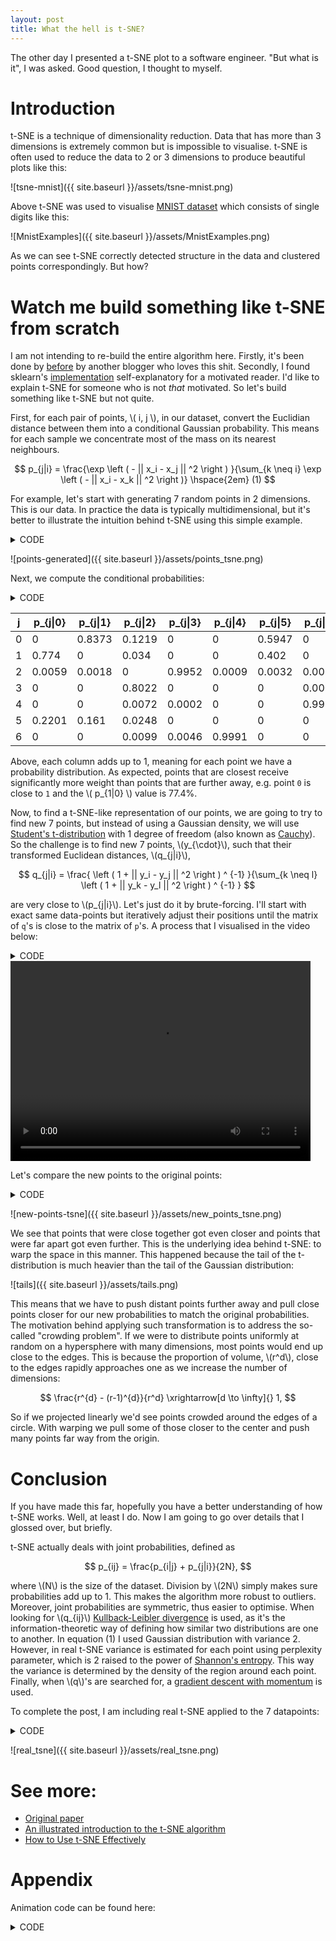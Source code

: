 ```yaml
---
layout: post
title: What the hell is t-SNE?
---
```


The other day I presented a t-SNE plot to a software engineer. "But what is
it", I was asked. Good question, I thought to myself.

# Introduction

t-SNE is a technique of dimensionality reduction. Data that has more than 3
dimensions is extremely common but is impossible to visualise. t-SNE is often
used to reduce the data to 2 or 3 dimensions to produce beautiful plots like
this:

![tsne-mnist]({{ site.baseurl }}/assets/tsne-mnist.png)

Above t-SNE was used to visualise [MNIST dataset] which consists of single
digits like this:

![MnistExamples]({{ site.baseurl }}/assets/MnistExamples.png)

As we can see t-SNE correctly detected structure in the data and clustered
points correspondingly. But how?

# Watch me build something like t-SNE from scratch

I am not intending to re-build the entire algorithm here. Firstly, it's been
done by [before] by another blogger who loves this shit. Secondly, I found
sklearn's [implementation] self-explanatory for a motivated reader. I'd like to
explain t-SNE for someone who is not _that_ motivated. So let's build something
like t-SNE but not quite.

First, for each pair of points, \\( i, j \\), in our dataset, convert the
Euclidian distance between them into a conditional Gaussian probability. This
means for each sample we concentrate most of the mass on its nearest neighbours.

$$
p_{j|i} = \frac{\exp \left ( - || x_i - x_j || ^2 \right ) }{\sum_{k \neq i} \exp \left ( - || x_i - x_k || ^2 \right )}  \hspace{2em} (1)
$$

For example, let's start with generating 7 random points in 2 dimensions. This
is our data. In practice the data is typically multidimensional, but it's
better to illustrate the intuition behind t-SNE using this simple example.

<details><summary>CODE</summary><p>
{% highlight python %}
import numpy as np
import seaborn as sns

seed = 5
np.random.seed(seed)
points = np.random.uniform(low=-3, high=3, size=(7, 2))

def make_scatter(X, ax=None):
    offset = (X[:, 0].max() - X[:, 0].min()) / 100
    ax = sns.scatterplot(X[:, 0], X[:, 1], ax=ax)
    for i in range(len(X)):
        ax.text(X[i, 0] + offset, X[i, 1], str(i))
    return ax

make_scatter(points)
{% endhighlight %}
</p></details>

![points-generated]({{ site.baseurl }}/assets/points_tsne.png)

Next, we compute the conditional probabilities:

<details><summary>CODE</summary><p>
{% highlight python %}
import pandas as pd
from scipy.spatial.distance import pdist, squareform
MACHINE_EPSILON = np.finfo(np.double).eps

def compute_distances(points, transform=lambda x: np.exp(-x**2)):
    distances = squareform(pdist(points))
    return transform(distances)

def compute_probabilities(points, transform=lambda x: np.exp(-x**2)):
    eye = np.eye(len(points), dtype=bool)
    distances_t = compute_distances(points, transform)
    distances_t[eye] = 0.0
    distances_t /= distances_t.sum(axis=0)
    distances_t[~eye] = np.maximum(distances_t[~eye], MACHINE_EPSILON)
    return distances_t

x1 = np.around(compute_probabilities(points),  decimals=4)
pd.DataFrame(x1,
             columns=[f"p_{{j|{i}}}" for i in range(len(points))],
             index=pd.RangeIndex(len(points), name='j'))
{% endhighlight %}
</p></details>

|   j |   p_{j\|0}|  p_{j\|1} |  p_{j\|2} |  p_{j\|3} |  p_{j\|4} |  p_{j\|5} |  p_{j\|6} |
|-----|-----------|-----------|-----------|-----------|-----------|-----------|-----------|
|   0 |    0      |    0.8373 |    0.1219 |    0      |    0      |    0.5947 |    0      |
|   1 |    0.774  |    0      |    0.034  |    0      |    0      |    0.402  |    0      |
|   2 |    0.0059 |    0.0018 |    0      |    0.9952 |    0.0009 |    0.0032 |    0.0012 |
|   3 |    0      |    0      |    0.8022 |    0      |    0      |    0      |    0.0005 |
|   4 |    0      |    0      |    0.0072 |    0.0002 |    0      |    0      |    0.9983 |
|   5 |    0.2201 |    0.161  |    0.0248 |    0      |    0      |    0      |    0      |
|   6 |    0      |    0      |    0.0099 |    0.0046 |    0.9991 |    0      |    0      |

Above, each column adds up to 1, meaning for each point we have a probability
distribution. As expected, points that are closest receive significantly more
weight than points that are further away, e.g. point `0` is close to `1` and
the \\( p_{1\|0} \\) value is 77.4%.

Now, to find a t-SNE-like representation of our points, we are going to try to
find new 7 points, but instead of using a Gaussian density, we will use
[Student's t-distribution][t] with 1 degree of freedom (also known as
[Cauchy]). So the challenge is to find new 7 points, \\(y_{\cdot}\\), such that
their transformed Euclidean distances, \\(q_{j|i}\\),

$$
q_{j|i} = \frac{ \left ( 1 + || y_i - y_j || ^2 \right ) ^ {-1} }{\sum_{k \neq l} \left ( 1 + || y_k - y_l || ^2 \right ) ^ {-1} }
$$

are very close to \\(p_{j\|i}\\). Let's just do it by brute-forcing. I'll start
with exact same data-points but iteratively adjust their positions until the
matrix of `q`'s is close to the matrix of `p`'s. A process that I visualised in
the video below:

<details><summary>CODE</summary><p>
{% highlight python %}
from scipy.optimize import minimize

def make_loss(target_points, itermediate=None):
    accumulate = itermediate if itermediate is not None else None

    distances_eucledian = compute_probabilities(target_points)

    def loss(points_raveled):
        if accumulate is not None:
            accumulate.append(points_raveled)

        points = np.reshape(points_raveled, (-1, 2))
        distances = compute_probabilities(
                        points, transform=lambda x: 1/(1 + x**2))
        return np.sum((distances - distances_eucledian)**2)
    return loss

accumulate = []
loss = make_loss(points, itermediate=accumulate)
res = minimize(loss, points.ravel(), tol=1e-6)

new_points = np.reshape(res.x, (-1, 2))
{% endhighlight %}
</p></details>

<video width="480" height="320" controls="controls">
  <source src="{{ site.baseurl }}/assets/points_moving.mp4" type="video/mp4">
</video>

Let's compare the new points to the original points:

<details><summary>CODE</summary><p>
{% highlight python %}
import matplotlib.pyplot as plt

fig = plt.figure(figsize=(14, 5))
ax1 = fig.add_subplot(121)
make_scatter(points, ax=ax1)
ax2 = fig.add_subplot(122)
make_scatter(new_points, ax=ax2)
ax1.set_title('original points')
ax2.set_title('new points, minimising |P-Q|')
{% endhighlight %}
</p></details>

![new-points-tsne]({{ site.baseurl }}/assets/new_points_tsne.png)

We see that points that were close together got even closer and points that
were far apart got even further. This is the underlying idea behind t-SNE: to
warp the space in this manner. This happened because the tail of the
t-distribution is much heavier than the tail of the Gaussian distribution:

![tails]({{ site.baseurl }}/assets/tails.png)

This means that we have to push distant points further away and pull close
points closer for our new probabilities to match the original probabilities. The
motivation behind applying such transformation is to address the so-called
"crowding problem". If we were to distribute points uniformly at random on a
hypersphere with many dimensions, most points would end up close to the edges.
This is because the proportion of volume, \\(r^d\\), close to the edges rapidly
approaches one as we increase the number of dimensions:

$$
\frac{r^{d} - (r-1)^{d}}{r^d} \xrightarrow[d \to \infty]{} 1,
$$

So if we projected linearly we'd see points crowded around the edges of a
circle. With warping we pull some of those closer to the center and push many
points far way from the origin.

# Conclusion

If you have made this far, hopefully you have a better understanding of how
t-SNE works. Well, at least I do. Now I am going to go over details that I
glossed over, but briefly.

t-SNE actually deals with joint probabilities, defined as

$$
p_{ij} = \frac{p_{i|j} + p_{j|i}}{2N},
$$

where \\(N\\) is the size of the dataset. Division by \\(2N\\) simply makes sure
probabilities add up to 1. This makes the algorithm more robust to outliers.
Moreover, joint probabilities are symmetric, thus easier to optimise.
When looking for \\(q_{ij}\\) [Kullback-Leibler divergence] is used, as it's
the information-theoretic way of defining how similar two distributions are one
to another. In equation (1) I used Gaussian distribution with variance 2.
However, in real t-SNE variance is estimated for each point using perplexity
parameter, which is 2 raised to the power of [Shannon's entropy][shannon]. This
way the variance is determined by the density of the region around each point.
Finally, when \\(q\\)'s are searched for, a [gradient descent with
momentum][mom] is used.

To complete the post, I am including real t-SNE applied to the 7 datapoints:

<details><summary>CODE</summary><p>
{% highlight python %}
from sklearn.manifold import TSNE

fig = plt.figure(figsize=(14, 5))
ax1 = fig.add_subplot(121)
make_scatter(points, ax=ax1)
ax2 = fig.add_subplot(122)
make_scatter(
    TSNE(perplexity=2,
         method='exact',
         random_state=seed).fit_transform(points), ax=ax2)
ax1.set_title('original points')
ax2.set_title('real t-SNE')
{% endhighlight %}
</p></details>

![real_tsne]({{ site.baseurl }}/assets/real_tsne.png)

# See more:

* [Original paper]
* [An illustrated introduction to the t-SNE algorithm][illustrated]
* [How to Use t-SNE Effectively][how-to]

# Appendix

Animation code can be found here:

<details><summary>CODE</summary><p>
{% highlight python %}
from matplotlib import animation
from IPython.display import HTML

def find_lims(accumulate):
    x_min = 0
    x_max = 0
    y_min = 0
    y_max = 0

    for frame_points in accumulate:
        reshaped = frame_points.reshape(-1, 2)
        x = reshaped[:, 0]
        y = reshaped[:, 1]
        curr_xmin = x.min()
        curr_xmax = x.max()
        curr_ymin = y.min()
        curr_ymax = y.max()

        if curr_xmin < x_min:
            x_min = curr_xmin

        if curr_xmax > x_max:
            x_max = curr_xmax

        if curr_ymin < y_min:
            y_min = curr_ymin

        if curr_ymax > y_max:
            y_max = curr_ymax

    return (np.array([x_min, x_max]), np.array([y_min, y_max]))

def animate(accumulate, frames=1000):
    step = int(len(accumulate) / frames)

    fig, ax = plt.subplots()
    scatter = ax.scatter([], [])
    lims = find_lims(accumulate)
    ax.set_xlim(lims[0] * 1.05)
    ax.set_ylim(lims[1] * 1.05)


    # initialization function: plot the background of each frame
    def init():
        scatter.set_offsets(np.array([[], []]).T)
        return (scatter,)

    def animate(i):
        j = i * step
        scatter.set_offsets(accumulate[j].reshape(-1, 2))
        return (scatter,)

    anim = animation.FuncAnimation(fig, animate, init_func=init,
                                   frames=frames, interval=10, blit=True)
    return anim

HTML(animate(accumulate).to_html5_video())
{% endhighlight %}
</p></details>

[MNIST dataset]: https://en.wikipedia.org/wiki/MNIST_database
[before]: https://nlml.github.io/in-raw-numpy/in-raw-numpy-t-sne/
[implementation]: https://github.com/scikit-learn/scikit-learn/blob/master/sklearn/manifold/t_sne.py
[t]: https://en.wikipedia.org/wiki/Student%27s_t-distribution
[Cauchy]: https://en.wikipedia.org/wiki/Cauchy_distribution
[Kullback-Leibler divergence]: https://en.wikipedia.org/wiki/Kullback%E2%80%93Leibler_divergence
[shannon]: https://en.wikipedia.org/wiki/Entropy_(information_theory)
[mom]: https://en.wikipedia.org/wiki/Gradient_descent#The_momentum_method
[Original paper]: http://jmlr.csail.mit.edu/papers/volume9/vandermaaten08a/vandermaaten08a.pdf
[illustrated]: https://www.oreilly.com/learning/an-illustrated-introduction-to-the-t-sne-algorithm
[how-to]: https://distill.pub/2016/misread-tsne/
